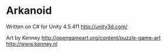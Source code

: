 Arkanoid
========

Written on C# for Unity 4.5.4f1
http://unity3d.com/

Art by Kenney
http://opengameart.org/content/puzzle-game-art
http://www.kenney.nl